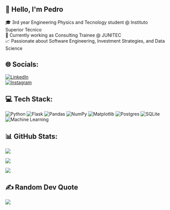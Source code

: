 ## 👋 Hello, I'm Pedro

🎓 3rd year Engineering Physics and Tecnology student @ Instituto Superior Técnico  
💼 Currently working as Consulting Trainee @ JUNITEC  
📈 Passionate about Software Engineering, Investment Strategies, and Data Science

## 🌐 Socials:
[![LinkedIn](https://img.shields.io/badge/LinkedIn-%230077B5.svg?logo=linkedin&logoColor=white)](https://www.linkedin.com/in/pedro-maltez-48a70915a/)  
[![Instagram](https://img.shields.io/badge/Instagram-%23E4405F.svg?logo=instagram&logoColor=white)](https://www.instagram.com/pedro._.maltez/)

## 💻 Tech Stack:
![Python](https://img.shields.io/badge/python-3670A0?style=for-the-badge&logo=python&logoColor=ffdd54) ![Flask](https://img.shields.io/badge/flask-%23000.svg?style=for-the-badge&logo=flask&logoColor=white) ![Pandas](https://img.shields.io/badge/pandas-%23150458.svg?style=for-the-badge&logo=pandas&logoColor=white) ![NumPy](https://img.shields.io/badge/numpy-%23013243.svg?style=for-the-badge&logo=numpy&logoColor=white) ![Matplotlib](https://img.shields.io/badge/matplotlib-%23FFFFFF.svg?style=for-the-badge&logo=matplotlib&logoColor=black) ![Postgres](https://img.shields.io/badge/postgres-%23316192.svg?style=for-the-badge&logo=postgresql&logoColor=white) ![SQLite](https://img.shields.io/badge/sqlite-%2307405e.svg?style=for-the-badge&logo=sqlite&logoColor=white) ![Machine Learning](https://img.shields.io/badge/machine%20learning-%23FF7F00.svg?style=for-the-badge&logo=python&logoColor=white) 

## 📊 GitHub Stats:
![](https://github-readme-stats.vercel.app/api?username=pedromaltex&theme=dark&hide_border=false&include_all_commits=false&count_private=false)<br/>

![](https://nirzak-streak-stats.vercel.app/?user=pedromaltex&theme=dark&hide_border=false)<br/>

![](https://github-readme-stats.vercel.app/api/top-langs/?username=pedromaltex&theme=dark&hide_border=false&include_all_commits=false&count_private=false&layout=compact)

## ✍️ Random Dev Quote
![](https://quotes-github-readme.vercel.app/api?type=horizontal&theme=radical&quote=First,%20solve%20the%20problem.%20Then,%20write%20the%20code.&author=John%20Johnson)





